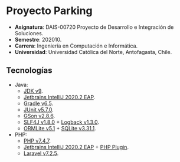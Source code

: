 # Proyecto Parking

* **Asignatura**: DAIS-00720 Proyecto de Desarrollo e Integración de Soluciones.
* **Semestre**: 202010.
* **Carrera**: Ingeniería en Computación e Informática.
* **Universidad**: Universidad Católica del Norte, Antofagasta, Chile.

## Tecnologías

* Java:
    * [JDK v9](https://openjdk.java.net/projects/jdk9/).
    * [Jetbrains IntelliJ 2020.2 EAP](https://www.jetbrains.com/idea/nextversion/).
    * [Gradle v6.5](https://gradle.org/).
    * [JUnit v5.7.0](https://junit.org/junit5/).
    * [GSon v2.8.6](https://github.com/google/gson).
    * [SLF4J v1.8.0](http://www.slf4j.org/) + [Logback v1.3.0](http://logback.qos.ch/).
    * [ORMLite v5.1](https://ormlite.com/) + [SQLite v3.31.1](https://github.com/xerial/sqlite-jdbc).
* PHP:
    * [PHP v7.4.7](https://www.php.net/).
    * [Jetbrains IntelliJ 2020.2 EAP](https://www.jetbrains.com/idea/nextversion/) + [PHP Plugin](https://plugins.jetbrains.com/plugin/6610-php).
    * [Laravel v7.2.5](https://laravel.com/docs/7.x).
